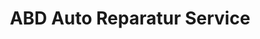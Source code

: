 ---
title: "ABD Auto Reparatur Service"
url: /heilbronn/abd-auto-reparatur-service/
shop: Autowerkstatt
---
